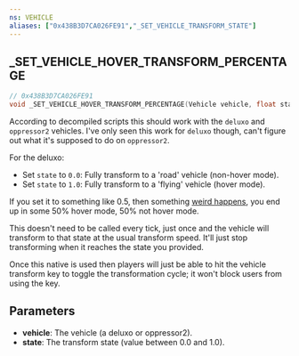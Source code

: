 ```yaml
---
ns: VEHICLE
aliases: ["0x438B3D7CA026FE91","_SET_VEHICLE_TRANSFORM_STATE"]
---
```

## _SET_VEHICLE_HOVER_TRANSFORM_PERCENTAGE

```c
// 0x438B3D7CA026FE91
void _SET_VEHICLE_HOVER_TRANSFORM_PERCENTAGE(Vehicle vehicle, float state);
```

According to decompiled scripts this should work with the `deluxo` and `oppressor2` vehicles.
I've only seen this work for `deluxo` though, can't figure out what it's supposed to do on `oppressor2`.

For the deluxo:
- Set `state` to `0.0`: Fully transform to a 'road' vehicle (non-hover mode).
- Set `state` to `1.0`: Fully transform to a 'flying' vehicle (hover mode).

If you set it to something like 0.5, then something [weird happens](https://streamable.com/p6wmr), you end up in some 50% hover mode, 50% not hover mode.

This doesn't need to be called every tick, just once and the vehicle will transform to that state at the usual transform speed. It'll just stop transforming when it reaches the state you provided.

Once this native is used then players will just be able to hit the vehicle transform key to toggle the transformation cycle; it won't block users from using the key.


## Parameters
* **vehicle**: The vehicle (a deluxo or oppressor2).
* **state**: The transform state (value between 0.0 and 1.0).
